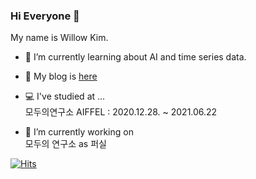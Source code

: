 ### Hi Everyone 👋
My name is Willow Kim.   
- 🌱 I’m currently learning about AI and time series data.
- 💬 My blog is [here](https://willow826.tistory.com/)  
- 💻 I've studied at ...  
모두의연구소 AIFFEL : 2020.12.28. ~ 2021.06.22  

- 🔭 I’m currently working on   
모두의 연구소 as 퍼실    


[![Hits](https://hits.seeyoufarm.com/api/count/incr/badge.svg?url=https%3A%2F%2Fgithub.com%2Fwillowkim8&count_bg=%2379C83D&title_bg=%23555555&icon=&icon_color=%23E7E7E7&title=hits&edge_flat=false)](https://hits.seeyoufarm.com)

<!--
**willowkim8/willowkim8** is a ✨ _special_ ✨ repository because its `README.md` (this file) appears on your GitHub profile.

Here are some ideas to get you started:

- 🔭 I’m currently working on ...
- 🌱 I’m currently learning ...
- 👯 I’m looking to collaborate on ...
- 🤔 I’m looking for help with ...
- 💬 Ask me about ...
- 📫 How to reach me: ...
- 😄 Pronouns: ...
- ⚡ Fun fact: ...
-->
